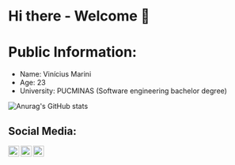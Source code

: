 # Hi there - Welcome 🦁

# Public Information:
- Name: Vinícius Marini
- Age: 23
- University: PUCMINAS (Software engineering bachelor degree)

![Anurag's GitHub stats](https://github-readme-stats.vercel.app/api?username=marinisz&show_icons=true&locale=en&layout=compact&theme=dark)

## Social Media:
[<img align="left" alt="codeSTACKr | YouTube" width="22px" src="https://cdn.jsdelivr.net/npm/simple-icons@v3/icons/youtube.svg" />][youtube]
[<img align="left" alt="codeSTACKr | LinkedIn" width="22px" src="https://cdn.jsdelivr.net/npm/simple-icons@v3/icons/linkedin.svg" />][linkedin]
[<img align="left" alt="codeSTACKr | Instagram" width="22px" src="https://cdn.jsdelivr.net/npm/simple-icons@v3/icons/instagram.svg" />][instagram]                                                                                                            
   <br/>

[youtube]: https://www.youtube.com/channel/UCWyHWLH0Hr0DeTm63bbdiiQ/featured
[instagram]: https://instagram.com/marinitrips
[linkedin]: https://www.linkedin.com/in/vinicius-marini-costa-e-oliveira-37285714a
